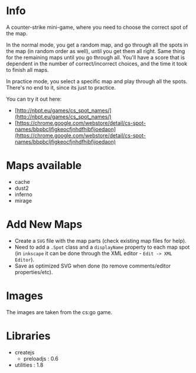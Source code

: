 Info
====

A counter-strike mini-game, where you need to choose the correct spot of the map.

In the normal mode, you get a random map, and go through all the spots in the map (in random order as well), until you get them all right. Same thing for the remaining maps until you go through all. You'll have a score that is dependent in the number of correct/incorrect choices, and the time it took to finish all maps.

In practice mode, you select a specific map and play through all the spots. There's no end to it, since its just to practice.


You can try it out here:

- [http://nbpt.eu/games/cs_spot_names/](http://nbpt.eu/games/cs_spot_names/)
- [https://chrome.google.com/webstore/detail/cs-spot-names/bbpbcljfigkeocfjnhdfhibfijoedaon](https://chrome.google.com/webstore/detail/cs-spot-names/bbpbcljfigkeocfjnhdfhibfijoedaon)



Maps available
==============

- cache
- dust2
- inferno
- mirage


Add New Maps
============

- Create a `SVG` file with the map parts (check existing map files for help).
- Need to add a `.Spot` class and a `displayName` property to each map spot (in `inkscape` it can be done through the XML editor - `Edit -> XML Editor`).
- Save as optimized SVG when done (to remove comments/editor properties/etc).


Images
======

The images are taken from the cs:go game.


Libraries
=========

- createjs
    - preloadjs : 0.6
- utilities : 1.8
